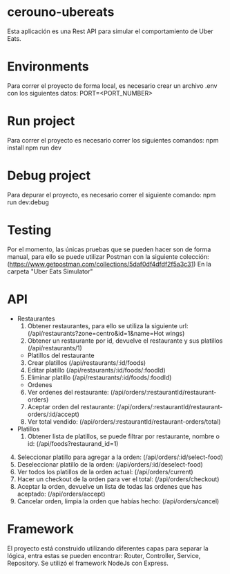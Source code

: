 # cerouno-ubereats
Esta aplicación es una Rest API para simular el comportamiento de Uber Eats.

# Environments
Para correr el proyecto de forma local, es necesario crear un archivo .env con los
siguientes datos:
PORT=<PORT_NUMBER>

# Run project
Para correr el proyecto es necesario correr los siguientes comandos:
npm install
npm run dev

# Debug project
Para depurar el proyecto, es necesario correr el siguiente comando:
npm run dev:debug

# Testing
Por el momento, las únicas pruebas que se pueden hacer son de forma manual, para ello se puede utilizar 
Postman con la siguiente colección:
(https://www.getpostman.com/collections/5daf0df4dfdf2f5a3c31)
En la carpeta "Uber Eats Simulator"

# API
* Restaurantes
    1. Obtener restaurantes, para ello se utiliza la siguiente url:
    (/api/restaurants?zone=centro&id=1&name=Hot wings)
    2. Obtener un restaurante por id, devuelve el restaurante y sus platillos
    (/api/restaurants/1)
    * Platillos del restaurante
    3. Crear platillos
    (/api/restaurants/:id/foods)
    4. Editar platillo
    (/api/restaurants/:id/foods/:foodId)
    5. Eliminar platillo
    (/api/restaurants/:id/foods/:foodId)
    * Ordenes
    6. Ver ordenes del restaurante:
    (/api/orders/:restaurantId/restaurant-orders)
    7. Aceptar orden del restaurante:
    (/api/orders/:restaurantId/restaurant-orders/:id/accept)
    8. Ver total vendido:
    (/api/orders/:restaurantId/restaurant-orders/total)
* Platillos
    1. Obtener lista de platillos, se puede filtrar por restaurante, nombre o id:
    (/api/foods?restaurand_id=1)
4. Seleccionar platillo para agregar a la orden:
(/api/orders/:id/select-food)
5. Deseleccionar platillo de la orden:
(/api/orders/:id/deselect-food)
6. Ver todos los platillos de la orden actual:
(/api/orders/current)
7. Hacer un checkout de la orden para ver el total:
(/api/orders/checkout)
8. Aceptar la orden, devuelve un lista de todas las ordenes que has aceptado:
(/api/orders/accept)
9. Cancelar orden, limpia la orden que habías hecho:
(/api/orders/cancel)

# Framework
El proyecto está construido utilizando diferentes capas para separar la lógica, entra estas
se pueden encontrar: Router, Controller, Service, Repository. Se utilizó el framework NodeJs 
con Express.